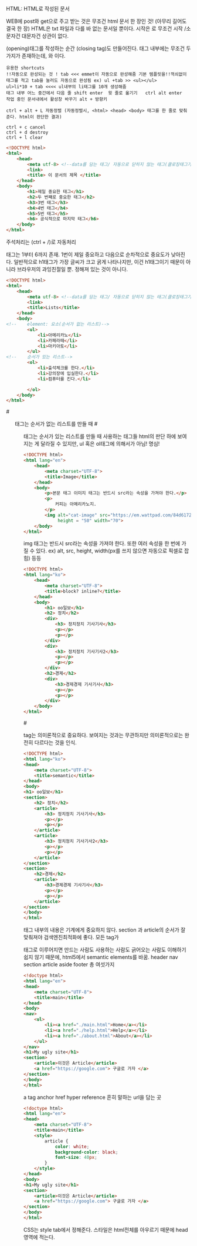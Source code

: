HTML: HTML로 작성된 문서

WEB에 post와 get으로 주고 받는 것은 무조건 html 문서 한 장인 것! (아무리 길어도 결국 한 장)
HTML은 txt 파일과 다를 바 없는 문서일 뿐이다.
시작은 <!DOCTYPE html> 로 무조건 시작 /소문자건 대문자건 상관이 없다.
<html>(opening)태그를 작성하는 순간 </html>(closing tag)도 만들어진다.
<html>태그 내부에는 무조건 두 가지가 존재하는데, <head>와 <body>이다.



```
유용한 shortcuts
!!자동으로 완성되는 것 ! tab <<< emmet이 자동으로 완성해줌 기본 템플릿을!!꺽쇠없이 태그를 적고 tab을 눌러도 자동으로 완성됨 ex) ul +tab >> <ul></ul>
ul>li*10 + tab <<<< ul내부의 li태그를 10개 생성해줌
태그 내부 어느 중간에서 다음 줄 shift enter  윗 줄로 옮기기   ctrl alt enter
작업 중인 문서내에서 활성창 바꾸기 alt + 방향키

ctrl + alt + L 자동정렬 (자동정렬시, <html> <head> <body> 태그를 한 줄로 맞춰준다. html이 판단한 결과)

ctrl + c cancel
ctrl + d destroy
ctrl + l clear

```







```html
<!DOCTYPE html>
<html>
    <head>
        <meta utf-8> <!--data를 담는 태그/ 자동으로 닫히지 않는 태그(클로징태그가 필요하지 않은 태그) -->
        <link>
        <title> 이 문서의 제목 </title>
    </head>
    <body>
    	<h1>제일 중요한 태그</h1>
        <h2>두 번째로 중요한 태그</h2>
        <h3>3번 태그</h3>
        <h4>4번 태그</h4>
        <h5>5번 태그</h5>
        <h6> 공식적으로 마지막 태그</h6>
    </body>
</html>
```

주석처리는 <!-- -->  (ctrl + /)로 자동처리

<hn> 태그는 1부터 6까지 존재. 1번이 제일 중요하고 다음으로 순차적으로 중요도가 낮아진다. 일반적으로 h1태그가 가장 글씨가 크고 굵게 나타나지만, 이건 h1태그이기 때문이 아니라 브라우저의 과잉친절일 뿐. 정해져 있는 것이 아니다.

```html
<!DOCTYPE html>
<html>
    <head>
        <meta utf-8> <!--data를 담는 태그/ 자동으로 닫히지 않는 태그(클로징태그가 필요하지 않은 태그) -->
        <link>
        <title>Lists</title>
    </head>
    <body>
<!--    element: 요소(순서가 없는 리스트)-->
        <ul>
            <li>아메리카노</li>
            <li>카페라떼</li>
            <li>마키아토</li>
        </ul>
<!--    순서가 있는 리스트-->
        <ol>
            <li>출석체크를 한다.</li>
            <li>강의장에 입실한다.</li>
            <li>컴퓨터를 킨다.</li>

        </ol>
    </body>
</html>
```
#<ul>태그는 순서가 없는 리스트를 만들 때
#<ol> 태그는 순서가 있는 리스트를 만들 때 사용하는 태그들
html의 판단 하에 보여지는 게 달라질 수 있지만, ul 혹은 ol태그에 의해서가 아님! 명심!


```html
<!DOCTYPE html>
<html lang="en">
    <head>
        <meta charset="UTF-8">
        <title>Image</title>
    </head>
    <body>
        <p>본문 태그 이미지 태그는 반드시 src라는 속성을 가져야 한다.</p>
        <p>
            커피는 아메리카노지.
        </p>
        <img alt="cat-image" src="https://em.wattpad.com/84d6172ed98a1aa2be668266e9a021da8f3021d6/68747470733a2f2f73332e616d617a6f6e6177732e636f6d2f776174747061642d6d656469612d736572766963652f53746f7279496d6167652f44516f59685172395663477134673d3d2d342e313466643438663366353564383438353431373238383130353339332e676966?s=fit&w=720&h=720"
             height = "50" width="70">
    </body>
</html>
```

img 태그는 반드시 src라는 속성을 가져야 한다. 또한 여러 속성을 한 번에 가질 수 있다. ex) alt, src, height, width(px를 쓰지 않으면 자동으로 픽셀로 잡힘) 등등 

```html
<!DOCTYPE html>
<html lang="ko">
    <head>
        <meta charset="UTF-8">
        <title>block? inline?</title>
    </head>
    <body>
        <h1> oo일보</h1>
        <h2> 정치</h2>
        <div>
            <h3> 정치정치 기사기사</h3>
            <p></p>
            <p></p>
        </div>
        <div>
            <h3> 정치정치 기사기사2</h3>
            <p></p>
            <p></p>
        </div>
        <h2>경제</h2>
        <div>
            <h3>경제경제 기사기사</h3>
            <p></p>
            <p></p>
        </div>
    </body>
</html>
```

#<div> tag는 의미론적으로 중요하다. 보여지는 것과는 무관하지만 의미론적으로는 완전히 다르다는 것을 인식.

```html
<!DOCTYPE html>
<html lang="ko">
<head>
    <meta charset="UTF-8">
    <title>semantic</title>
</head>
<body>
<h1> oo일보</h1>
<section>
    <h2> 정치</h2>
    <article>
        <h3> 정치정치 기사기사</h3>
        <p></p>
        <p></p>
    </article>
    <article>
        <h3> 정치정치 기사기사2</h3>
        <p></p>
        <p></p>
    </article>
</section>
<section>
    <h2>경제</h2>
    <article>
        <h3>경제경제 기사기사</h3>
        <p></p>
        <p></p>
    </article>
</section>
</body>
</html>
```

태그 내부의 내용은 기계에게 중요하지 않다. section 과 article의 순서가 잘 맞춰져야 검색엔진최적화에 좋다. 모든 tag가 <div>태그로 이루어지면 만드는 사람도 사용하는 사람도 긁어오는 사람도 이해하기 쉽지 않기 때문에, html5에서 semantic elements를 바꿈. header nav section article aside footer 총 여섯가지



```html
<!doctype html>
<html lang="en">
<head>
    <meta charset="UTF-8">
    <title>main</title>
</head>
<body>
<nav>
    <ul>
        <li><a href="./main.html">Home</a></li>
        <li><a href="./help.html">Help</a></li>
        <li><a href="./about.html">About</a></li>
    </ul>
</nav>
<h1>My ugly site</h1>
<section>
    <article>이것은 Article</article>
    <a href="https://google.com"> 구글로 가자 </a>
</section>
</body>
</html>
```

a tag anchor
href hyper reference 흔히 말하는 url을 담는 곳

```html
<!doctype html>
<html lang="en">
<head>
    <meta charset="UTF-8">
    <title>main</title>
    <style>
        article {
            color: white;
            background-color: black;
            font-size: 40px;
        }
    </style>
</head>
<body>
<h1>My ugly site</h1>
<section>
    <article>이것은 Article</article>
    <a href="https://google.com"> 구글로 가자 </a>
</section>
</body>
</html>
```

CSS는 style tab에서 정해준다. 스타일은 html전체를 아우르기 때문에 head 영역에 적는다.

